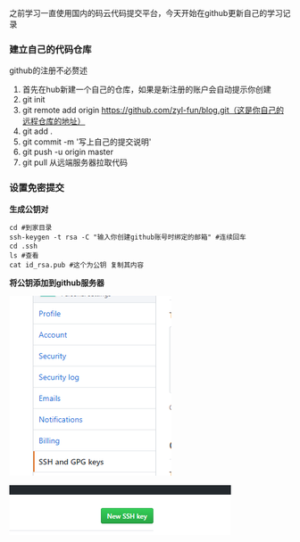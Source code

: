 之前学习一直使用国内的码云代码提交平台，今天开始在github更新自己的学习记录

### 建立自己的代码仓库

github的注册不必赘述

1. 首先在hub新建一个自己的仓库，如果是新注册的账户会自动提示你创建
2. git init
3. git remote add origin https://github.com/zyl-fun/blog.git（这是你自己的远程仓库的地址）
4. git add .
5. git commit -m '写上自己的提交说明'
6. git push -u origin master
7. git pull 从远端服务器拉取代码

### 设置免密提交

**生成公钥对**

```shell
cd #到家目录
ssh-keygen -t rsa -C "输入你创建github账号时绑定的邮箱" #连续回车
cd .ssh
ls #查看
cat id_rsa.pub #这个为公钥 复制其内容
```

**将公钥添加到github服务器**

![](https://github.com/zyl-fun/pic/blob/master/%E4%BC%81%E4%B8%9A%E5%BE%AE%E4%BF%A1%E6%88%AA%E5%9B%BE_1592805438701.png?raw=true)

![](https://github.com/zyl-fun/pic/blob/master/%E4%BC%81%E4%B8%9A%E5%BE%AE%E4%BF%A1%E6%88%AA%E5%9B%BE_20200622135757.png?raw=true)
